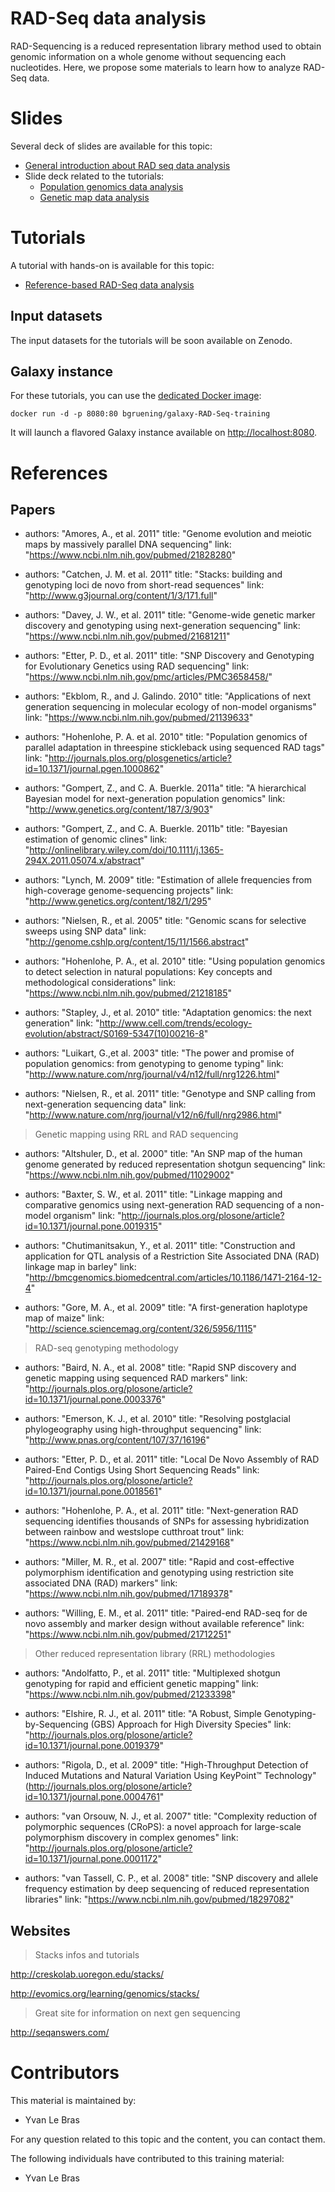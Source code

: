 RAD-Seq data analysis
======================

RAD-Sequencing is a reduced representation library method used to obtain genomic information on a whole genome without sequencing each nucleotides. Here, we propose some materials to learn how to analyze RAD-Seq data.

# Slides

Several deck of slides are available for this topic:

- [General introduction about RAD seq data analysis](http://bgruening.github.io/training-material/RAD-Seq/slides/)
- Slide deck related to the tutorials:
    - [Population genomics data analysis](http://bgruening.github.io/training-material/RAD-Seq/slides/pop_genomics.html)
	- [Genetic map data analysis](http://bgruening.github.io/training-material/RAD-Seq/slides/genetic_map.html)

# Tutorials

A tutorial with hands-on is available for this topic:

- [Reference-based RAD-Seq data analysis](tutorials/ref_based.md)

## Input datasets

The input datasets for the tutorials will be soon available on Zenodo.

## Galaxy instance

For these tutorials, you can use the [dedicated Docker image](docker/README.md):

```
docker run -d -p 8080:80 bgruening/galaxy-RAD-Seq-training
```

It will launch a flavored Galaxy instance available on
[http://localhost:8080](http://localhost:8080).

# References

## Papers

-
    authors: "Amores, A., et al. 2011"
    title: "Genome evolution and meiotic maps by massively parallel DNA sequencing"
    link: "https://www.ncbi.nlm.nih.gov/pubmed/21828280"

-
    authors: "Catchen, J. M. et al. 2011"
    title: "Stacks: building and genotyping loci de novo from short-read sequences"
    link: "http://www.g3journal.org/content/1/3/171.full"

-
    authors: "Davey, J. W., et al. 2011"
    title: "Genome-wide genetic marker discovery and genotyping using next-generation sequencing"
    link: "https://www.ncbi.nlm.nih.gov/pubmed/21681211"

-
    authors: "Etter, P. D., et al. 2011"
    title: "SNP Discovery and Genotyping for Evolutionary Genetics using RAD sequencing"
    link: "https://www.ncbi.nlm.nih.gov/pmc/articles/PMC3658458/"

-
    authors: "Ekblom, R., and J. Galindo. 2010"
    title: "Applications of next generation sequencing in molecular ecology of non-model organisms"
    link: "https://www.ncbi.nlm.nih.gov/pubmed/21139633"

-
    authors: "Hohenlohe, P. A. et al. 2010"
    title: "Population genomics of parallel adaptation in threespine stickleback using sequenced RAD tags"
    link: "http://journals.plos.org/plosgenetics/article?id=10.1371/journal.pgen.1000862"

-
    authors: "Gompert, Z., and C. A. Buerkle. 2011a"
    title: "A hierarchical Bayesian model for next-generation population genomics"
    link: "http://www.genetics.org/content/187/3/903"

-
    authors: "Gompert, Z., and C. A. Buerkle. 2011b"
    title: "Bayesian estimation of genomic clines"
    link: "http://onlinelibrary.wiley.com/doi/10.1111/j.1365-294X.2011.05074.x/abstract"

-
    authors: "Lynch, M. 2009"
    title: "Estimation of allele frequencies from high-coverage genome-sequencing projects"
    link: "http://www.genetics.org/content/182/1/295"

-
    authors: "Nielsen, R., et al. 2005"
    title: "Genomic scans for selective sweeps using SNP data"
    link: "http://genome.cshlp.org/content/15/11/1566.abstract"

-
    authors: "Hohenlohe, P. A., et al. 2010"
    title: "Using population genomics to detect selection in natural populations: Key concepts and methodological considerations"
    link: "https://www.ncbi.nlm.nih.gov/pubmed/21218185"

-
    authors: "Stapley, J., et al. 2010"
    title: "Adaptation genomics: the next generation"
    link: "http://www.cell.com/trends/ecology-evolution/abstract/S0169-5347(10)00216-8"

-
    authors: "Luikart, G.,et al. 2003"
    title: "The power and promise of population genomics: from genotyping to genome typing"
    link: "http://www.nature.com/nrg/journal/v4/n12/full/nrg1226.html"

-
    authors: "Nielsen, R., et al. 2011"
    title: "Genotype and SNP calling from next-generation sequencing data"
    link: "http://www.nature.com/nrg/journal/v12/n6/full/nrg2986.html"

> Genetic mapping using RRL and RAD sequencing

-
    authors: "Altshuler, D., et al. 2000"
    title: "An SNP map of the human genome generated by reduced representation shotgun sequencing"
    link: "https://www.ncbi.nlm.nih.gov/pubmed/11029002"

-
    authors: "Baxter, S. W., et al. 2011"
    title: "Linkage mapping and comparative genomics using next-generation RAD sequencing of a non-model organism"
    link: "http://journals.plos.org/plosone/article?id=10.1371/journal.pone.0019315"

-
    authors: "Chutimanitsakun, Y., et al. 2011"
    title: "Construction and application for QTL analysis of a Restriction Site Associated DNA (RAD) linkage map in barley"
    link: "http://bmcgenomics.biomedcentral.com/articles/10.1186/1471-2164-12-4"

-
    authors: "Gore, M. A., et al. 2009"
    title: "A first-generation haplotype map of maize"
    link: "http://science.sciencemag.org/content/326/5956/1115"

> RAD-seq genotyping methodology

-
    authors: "Baird, N. A., et al. 2008"
    title: "Rapid SNP discovery and genetic mapping using sequenced RAD markers"
    link: "http://journals.plos.org/plosone/article?id=10.1371/journal.pone.0003376"

-
    authors: "Emerson, K. J., et al. 2010"
    title: "Resolving postglacial phylogeography using high-throughput sequencing"
    link: "http://www.pnas.org/content/107/37/16196"

-
    authors: "Etter, P. D., et al. 2011"
    title: "Local De Novo Assembly of RAD Paired-End Contigs Using Short Sequencing Reads"
    link: "http://journals.plos.org/plosone/article?id=10.1371/journal.pone.0018561"

-
    authors: "Hohenlohe, P. A., et al. 2011"
    title: "Next-generation RAD sequencing identifies thousands of SNPs for assessing hybridization between rainbow and westslope cutthroat trout"
    link: "https://www.ncbi.nlm.nih.gov/pubmed/21429168"

-
    authors: "Miller, M. R., et al. 2007"
    title: "Rapid and cost-effective polymorphism identification and genotyping using restriction site associated DNA (RAD) markers"
    link: "https://www.ncbi.nlm.nih.gov/pubmed/17189378"

-
    authors: "Willing, E. M., et al. 2011"
    title: "Paired-end RAD-seq for de novo assembly and marker design without available reference"
    link: "https://www.ncbi.nlm.nih.gov/pubmed/21712251"

> Other reduced representation library (RRL) methodologies

-
    authors: "Andolfatto, P., et al. 2011"
    title: "Multiplexed shotgun genotyping for rapid and efficient genetic mapping"
    link: "https://www.ncbi.nlm.nih.gov/pubmed/21233398"

-
    authors: "Elshire, R. J., et al. 2011"
    title: "A Robust, Simple Genotyping-by-Sequencing (GBS) Approach for High Diversity Species"
    link: "http://journals.plos.org/plosone/article?id=10.1371/journal.pone.0019379"

-
    authors: "Rigola, D., et al. 2009"
    title: "High-Throughput Detection of Induced Mutations and Natural Variation Using KeyPoint™ Technology" (http://journals.plos.org/plosone/article?id=10.1371/journal.pone.0004761"

-
    authors: "van Orsouw, N. J., et al. 2007"
    title: "Complexity reduction of polymorphic sequences (CRoPS): a novel approach for large-scale polymorphism discovery in complex genomes"
    link: "http://journals.plos.org/plosone/article?id=10.1371/journal.pone.0001172"

-
    authors: "van Tassell, C. P., et al. 2008"
    title: "SNP discovery and allele frequency estimation by deep sequencing of reduced representation libraries"
    link: "https://www.ncbi.nlm.nih.gov/pubmed/18297082"

## Websites

> Stacks infos and tutorials

http://creskolab.uoregon.edu/stacks/

http://evomics.org/learning/genomics/stacks/

> Great site for information on next gen sequencing

http://seqanswers.com/


# Contributors

This material is maintained by:

- Yvan Le Bras

For any question related to this topic and the content, you can contact them.

The following individuals have contributed to this training material:

- Yvan Le Bras

